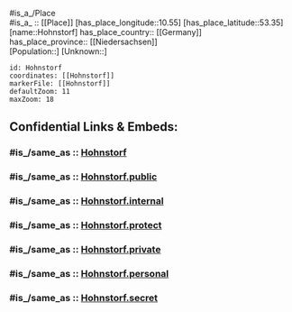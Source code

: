 ﻿---
confidential: public
isDeleted: false
location:
- 53.35
- 10.55
mapmarker: city
mapzoom:
- 7
- 12
SpocWebEntityId: 30996
tags:
- geo/City
type: City
---

#is_a_/Place  
#is_a_ :: [[Place]] 
[has_place_longitude::10.55] 
[has_place_latitude::53.35] 
[name::Hohnstorf] 
has_place_country:: [[Germany]]  
has_place_province:: [[Niedersachsen]]  
[Population::] 
[Unknown::] 


```leaflet
id: Hohnstorf
coordinates: [[Hohnstorf]] 
markerFile: [[Hohnstorf]] 
defaultZoom: 11 
maxZoom: 18
```


## Confidential Links & Embeds: 

### #is_/same_as :: [Hohnstorf](/_Standards/Earth/Continent/Europe/Europe~Central/Germany/Germany~West/Niedersachsen/counties~Niedersachsen/Lüneburg/cities~Lüneburg/Scharnebeck/boroughs~Scharnebeck/Hohnstorf.md) 

### #is_/same_as :: [Hohnstorf.public](/_public/Earth/Continent/Europe/Europe~Central/Germany/Germany~West/Niedersachsen/counties~Niedersachsen/Lüneburg/cities~Lüneburg/Scharnebeck/boroughs~Scharnebeck/Hohnstorf.public.md) 

### #is_/same_as :: [Hohnstorf.internal](/_internal/Earth/Continent/Europe/Europe~Central/Germany/Germany~West/Niedersachsen/counties~Niedersachsen/Lüneburg/cities~Lüneburg/Scharnebeck/boroughs~Scharnebeck/Hohnstorf.internal.md) 

### #is_/same_as :: [Hohnstorf.protect](/_protect/Earth/Continent/Europe/Europe~Central/Germany/Germany~West/Niedersachsen/counties~Niedersachsen/Lüneburg/cities~Lüneburg/Scharnebeck/boroughs~Scharnebeck/Hohnstorf.protect.md) 

### #is_/same_as :: [Hohnstorf.private](/_private/Earth/Continent/Europe/Europe~Central/Germany/Germany~West/Niedersachsen/counties~Niedersachsen/Lüneburg/cities~Lüneburg/Scharnebeck/boroughs~Scharnebeck/Hohnstorf.private.md) 

### #is_/same_as :: [Hohnstorf.personal](/_personal/Earth/Continent/Europe/Europe~Central/Germany/Germany~West/Niedersachsen/counties~Niedersachsen/Lüneburg/cities~Lüneburg/Scharnebeck/boroughs~Scharnebeck/Hohnstorf.personal.md) 

### #is_/same_as :: [Hohnstorf.secret](/_secret/Earth/Continent/Europe/Europe~Central/Germany/Germany~West/Niedersachsen/counties~Niedersachsen/Lüneburg/cities~Lüneburg/Scharnebeck/boroughs~Scharnebeck/Hohnstorf.secret.md)

